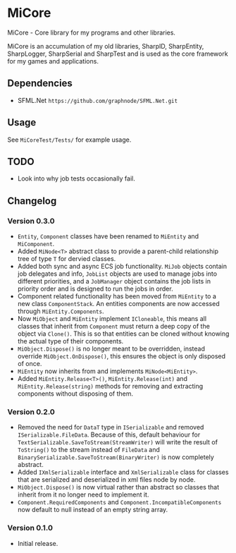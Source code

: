 ﻿# MiCore
MiCore - Core library for my programs and other libraries.

MiCore is an accumulation of my old libraries, SharpID, SharpEntity, SharpLogger, SharpSerial and 
SharpTest and is used as the core framework for my games and applications.

## Dependencies
- SFML.Net `https://github.com/graphnode/SFML.Net.git`

## Usage
See `MiCoreTest/Tests/` for example usage.

## TODO
- Look into why job tests occasionally fail.

## Changelog

### Version 0.3.0
- `Entity`, `Component` classes have been renamed to `MiEntity` and `MiComponent`.
- Added `MiNode<T>` abstract class to provide a parent-child relationship tree of type `T` for
  dervied classes.
- Added both sync and async ECS job functionality. `MiJob` objects contain job delegates and info,
  `JobList` objects are used to manage jobs into different priorities, and a `JobManager` object
  contains the job lists in priority order and is designed to run the jobs in order.
- Component related functionality has been moved from `MiEntity` to a new class `ComponentStack`.
  An entities components are now accessed through `MiEntity.Components`.
- Now `MiObject` and `MiEntity` implement `ICloneable`, this means all classes that inherit from 
  `Component` must return a deep copy of the object via `Clone()`. This is so that entities can be 
  cloned without knowing the actual type of their components.
- `MiObject.Dispose()` is no longer meant to be overridden, instead override `MiObject.OnDispose()`,
  this ensures the object is only disposed of once.
- `MiEntity` now inherits from and implements `MiNode<MiEntity>`.
- Added `MiEntity.Release<T>()`, `MiEntity.Release(int)` and `MiEntity.Release(string)` methods for 
  removing and extracting components without disposing of them.

### Version 0.2.0
- Removed the need for `DataT` type in `ISerializable` and removed `ISerializable.FileData`. Because
  of this, default behaviour for `TextSerializable.SaveToStream(StreamWriter)` will write the result
  of `ToString()` to the stream instead of `FileData` and 
  `BinarySerializable.SaveToStream(BinaryWriter)` is now completely abstract.
- Added `IXmlSerializable` interface and `XmlSerializable` class for classes that are serialized and
  deserialized in xml files node by node.
- `MiObject.Dispose()` is now virtual rather than abstract so classes that inherit from it no longer
  need to implement it.
- `Component.RequiredComponents` and `Component.IncompatibleComponents` now default to null instead
  of an empty string array.

### Version 0.1.0
- Initial release.
